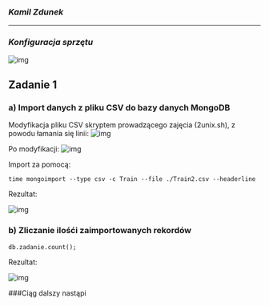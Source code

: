 ### *Kamil Zdunek*

----

### *Konfiguracja sprzętu*

![img](http://sigma.inf.ug.edu.pl/~kzdunek/mongo/0_dane_tech.png)

## Zadanie 1
### a) Import danych z pliku CSV do bazy danych MongoDB

Modyfikacja pliku CSV skryptem prowadzącego zajęcia (2unix.sh), z powodu łamania się linii:
![img](http://sigma.inf.ug.edu.pl/~kzdunek/mongo/2_przesiew.png)

Po modyfikacji:
![img](http://sigma.inf.ug.edu.pl/~kzdunek/mongo/3_przesiew_end.png)

Import za pomocą:
```
time mongoimport --type csv -c Train --file ./Train2.csv --headerline
```
Rezultat:

![img](http://sigma.inf.ug.edu.pl/~kzdunek/mongo/4_import_end.png)

### b) Zliczanie ilośći zaimportowanych rekordów
```
db.zadanie.count();
```

Rezultat:

![img](http://sigma.inf.ug.edu.pl/~kzdunek/mongo/5_potw_count.png)

###Ciąg dalszy nastąpi